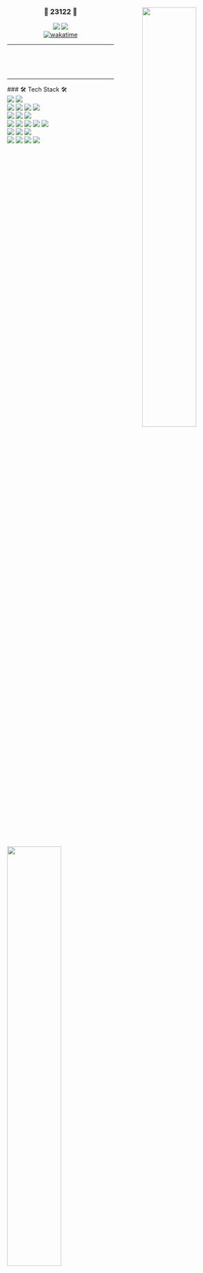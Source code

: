 <div align="center">

<img align="right" width="50%" src="https://github-readme-stats.vercel.app/api?username=23122&show_icons=true&theme=dracula"/>

### 🐣 23122 🐥 

<a href="https://github.com/23122"><img src="https://hits.seeyoufarm.com/api/count/incr/badge.svg?url=https%3A%2F%2Fgithub.com%2F23122&count_bg=%23000000&title_bg=%23000000&icon=github.svg&icon_color=%23E7E7E7&title=GitHub&edge_flat=false)"/></a> <a href="https://solved.ac/biboxkl"><img src="http://mazassumnida.wtf/api/mini/generate_badge?boj=biboxkl"/></a>
<br>
[![wakatime](https://wakatime.com/badge/user/c0bd91bd-9d6a-4613-b5d5-0b6041e4fcd2.svg)](https://wakatime.com/@c0bd91bd-9d6a-4613-b5d5-0b6041e4fcd2)
<br>

---

<br>
<br>


<br>
</div>

---

<img align="left" width="50%" src="https://github-readme-stats.vercel.app/api/top-langs/?username=23122&theme=dracula&exclude_repo=Computer-Science-Engineering&layout=compact&langs_count=7"/>
<div align="left">
### 🛠 Tech Stack 🛠
<br>
<img src="https://img.shields.io/badge/Java-007396?style=flat-square&logo=Java&logoColor=white"/>
<img src="https://img.shields.io/badge/Kotlin-7F52FF?style=flat-square&logo=Kotlin&logoColor=white"/>
<br>
<img src="https://img.shields.io/badge/SpringBoot-6DB33F?style=flat-square&logo=Spring Boot&logoColor=white"/>
<img src="https://img.shields.io/badge/SpringBatch-6DB33F?style=flat-square&logo=Spring&logoColor=white"/>
<img src="https://img.shields.io/badge/Gradle-02303A?style=flat-square&logo=gradle&logoColor=white"/>
<img src="https://img.shields.io/badge/Maven-C71A36?style=flat-square&logo=Apache-Maven&logoColor=white"/>
<br>
<img src="https://img.shields.io/badge/Mysql-E6B91E?style=flat-square&logo=MySql&logoColor=white"/>
<img src="https://img.shields.io/badge/MariaDB-1F305F?style=flat-square&logo=MariaDB&logoColor=white"/>
<img src="https://img.shields.io/badge/Oracle-F80000?style=flat-square&logo=oracle&logoColor=white"/>
<br>
<img src="https://img.shields.io/badge/Thymeleaf-6DB33F?style=flat-square&logo=Thymeleaf&logoColor=white"/>
<img src="https://img.shields.io/badge/JavaScript-F7DF1E?style=flat-square&logo=javascript&logoColor=white"/>
<img src="https://img.shields.io/badge/ajax-0768AD?style=flat-square&logo=jQuery&logoColor=white"/>
<img src="https://img.shields.io/badge/Axios-5A29E4?style=flat-square&logo=Axios&logoColor=white"/>
<img src="https://img.shields.io/badge/css-1572B6?style=flat-square&logo=css3&logoColor=white"/>
<br>
<img src="https://img.shields.io/badge/IntelliJ-000000?style=flat-square&logo=IntelliJ IDEA&logoColor=white"/>
<img src="https://img.shields.io/badge/Eclipse-2C2255?style=flat-square&logo=eclipse&logoColor=white"/>
<img src="https://img.shields.io/badge/Visual Studio Code-007ACC?style=flat-square&logo=Visual Studio Code&logoColor=white"/>
<br>
<img src="https://img.shields.io/badge/GitHub-181717?style=flat-square&logo=github&logoColor=white"/>
<img src="https://img.shields.io/badge/SVN-0768AD?style=flat-square&logo=Subversion&logoColor=white"/>
<img src="https://img.shields.io/badge/AWS-232F3E?style=flat-square&logo=amazon-aws&logoColor=white"/>
<img src="https://img.shields.io/badge/NAVER Cloud-03C75A?style=flat-square&logo=Naver&logoColor=white"/>
</div>
<!--
**23122/23122** is a ✨ _special_ ✨ repository because its `README.md` (this file) appears on your GitHub profile.
Here are some ideas to get you started:
- 🔭 I’m currently working on ...
- 🌱 I’m currently learning ...
- 👯 I’m looking to collaborate on ...
- 🤔 I’m looking for help with ...
- 💬 Ask me about ...
- 📫 How to reach me: ...
- 😄 Pronouns: ...
- ⚡ Fun fact: ...
-->
